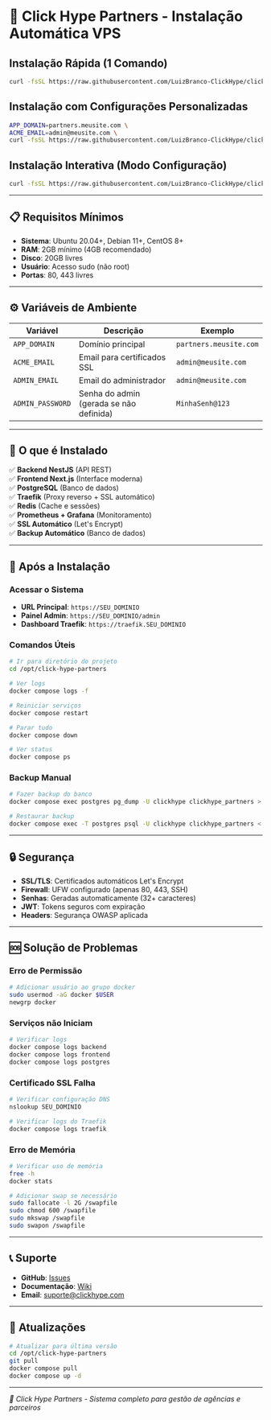 # 🚀 Click Hype Partners - Instalação Automática VPS

## Instalação Rápida (1 Comando)

```bash
curl -fsSL https://raw.githubusercontent.com/LuizBranco-ClickHype/click-hype-partners/main/install-auto.sh | bash
```

## Instalação com Configurações Personalizadas

```bash
APP_DOMAIN=partners.meusite.com \
ACME_EMAIL=admin@meusite.com \
curl -fsSL https://raw.githubusercontent.com/LuizBranco-ClickHype/click-hype-partners/main/install-auto.sh | bash
```

## Instalação Interativa (Modo Configuração)

```bash
curl -fsSL https://raw.githubusercontent.com/LuizBranco-ClickHype/click-hype-partners/main/install-auto.sh | bash -s -- --interactive
```

---

## 📋 Requisitos Mínimos

- **Sistema**: Ubuntu 20.04+, Debian 11+, CentOS 8+
- **RAM**: 2GB mínimo (4GB recomendado)
- **Disco**: 20GB livres
- **Usuário**: Acesso sudo (não root)
- **Portas**: 80, 443 livres

---

## ⚙️ Variáveis de Ambiente

| Variável | Descrição | Exemplo |
|----------|-----------|---------|
| `APP_DOMAIN` | Domínio principal | `partners.meusite.com` |
| `ACME_EMAIL` | Email para certificados SSL | `admin@meusite.com` |
| `ADMIN_EMAIL` | Email do administrador | `admin@meusite.com` |
| `ADMIN_PASSWORD` | Senha do admin (gerada se não definida) | `MinhaSenh@123` |

---

## 🎯 O que é Instalado

✅ **Backend NestJS** (API REST)  
✅ **Frontend Next.js** (Interface moderna)  
✅ **PostgreSQL** (Banco de dados)  
✅ **Traefik** (Proxy reverso + SSL automático)  
✅ **Redis** (Cache e sessões)  
✅ **Prometheus + Grafana** (Monitoramento)  
✅ **SSL Automático** (Let's Encrypt)  
✅ **Backup Automático** (Banco de dados)  

---

## 🔧 Após a Instalação

### Acessar o Sistema
- **URL Principal**: `https://SEU_DOMINIO`
- **Painel Admin**: `https://SEU_DOMINIO/admin`
- **Dashboard Traefik**: `https://traefik.SEU_DOMINIO`

### Comandos Úteis
```bash
# Ir para diretório do projeto
cd /opt/click-hype-partners

# Ver logs
docker compose logs -f

# Reiniciar serviços
docker compose restart

# Parar tudo
docker compose down

# Ver status
docker compose ps
```

### Backup Manual
```bash
# Fazer backup do banco
docker compose exec postgres pg_dump -U clickhype clickhype_partners > backup_$(date +%Y%m%d).sql

# Restaurar backup
docker compose exec -T postgres psql -U clickhype clickhype_partners < backup_20240101.sql
```

---

## 🔒 Segurança

- **SSL/TLS**: Certificados automáticos Let's Encrypt
- **Firewall**: UFW configurado (apenas 80, 443, SSH)
- **Senhas**: Geradas automaticamente (32+ caracteres)
- **JWT**: Tokens seguros com expiração
- **Headers**: Segurança OWASP aplicada

---

## 🆘 Solução de Problemas

### Erro de Permissão
```bash
# Adicionar usuário ao grupo docker
sudo usermod -aG docker $USER
newgrp docker
```

### Serviços não Iniciam
```bash
# Verificar logs
docker compose logs backend
docker compose logs frontend
docker compose logs postgres
```

### Certificado SSL Falha
```bash
# Verificar configuração DNS
nslookup SEU_DOMINIO

# Verificar logs do Traefik
docker compose logs traefik
```

### Erro de Memória
```bash
# Verificar uso de memória
free -h
docker stats

# Adicionar swap se necessário
sudo fallocate -l 2G /swapfile
sudo chmod 600 /swapfile
sudo mkswap /swapfile
sudo swapon /swapfile
```

---

## 📞 Suporte

- **GitHub**: [Issues](https://github.com/LuizBranco-ClickHype/click-hype-partners/issues)
- **Documentação**: [Wiki](https://github.com/LuizBranco-ClickHype/click-hype-partners/wiki)
- **Email**: suporte@clickhype.com

---

## 🔄 Atualizações

```bash
# Atualizar para última versão
cd /opt/click-hype-partners
git pull
docker compose pull
docker compose up -d
```

---

*🚀 Click Hype Partners - Sistema completo para gestão de agências e parceiros* 